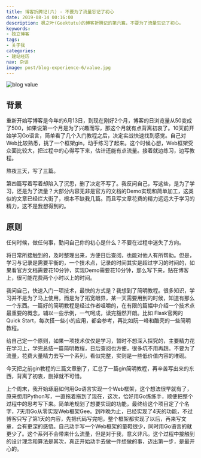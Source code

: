 ```yaml
---
title: 博客折腾记(六) - 不要为了流量忘记了初心
date: 2019-08-14 00:16:00
description: 枫之叶(Geektutu)的博客折腾记的第六篇，不要为了流量忘记了初心。
keywords:
- 独立博客
tags:
- 关于我
categories: 
- 建站经历
nav: 杂谈
image: post/blog-experience-6/value.jpg
---
```


![blog value](blog-experience-6/value_pencil.jpg)

## 背景

重新开始写博客是今年的6月13日，到现在刚好2个月，博客的日浏览量从50变成了500，如果说第一个月是为了兴趣而写，那这个月就有点背离初衷了。10天前开始学习Go语言，简单看了几个入门教程之后，决定实战快速找到感觉。自己对Web比较熟悉，挑了一个框架gin，动手练习了起来。这个时候心想，Web框架受众面比较大，把过程中的心得写下来，估计还能有点流量。接着就边练习，边写教程。

熬夜三天，写了三篇。

第四篇写着写着却陷入了沉思，删了决定不写了。我反问自己，写这些，是为了学习，还是为了流量？大部分内容无非是官方的文档的Demo实现和简单加工，这类似的文章已经烂大街了，根本不缺我几篇。而且写文章花费的精力远远大于学习的精力，这不是我想得到的。

## 原则

任何时候，做任何事，勤问自己你的初心是什么？不要在过程中迷失了方向。

将日常所接触到的，及时整理出来，方便日后查阅，也能对他人有所帮助。但是，学习与记录是需要平衡的，一个技术点，记录的时间其实是超过学习的时间的，如果看官方文档需要花10分钟，实现Demo需要花10分钟，那么写下来，贴在博客上，很可能花费两个小时以上的时间。

我问自己，快速入门一项技术，最快的方式是？我想到了简明教程。很多知识，学习并不是为了马上使用，而是为了拓宽眼界，某一天需要用到的时候，知道有那么一个东西。一篇好的简明教程是经过作者咀嚼的，在有限的篇幅中介绍一个技术点最重要的概念，辅以一些示例，一气呵成，读完豁然开朗。比如 Flask官网的 Quick Start，每次搭一些小的应用，都会参考，再比如阮一峰和酷壳的一些简明教程。

给自己定一个原则，如果一项技术仅仅是学习，暂时不想深入探究的，主要精力花在学习上，学完总结一篇简明教程，日后查阅也方便，很多坑不用再趟。不要为了流量，花费大量精力去写一个系列，看似完整，实则是一些低价值内容的堆砌。

今天把之前gin教程的三篇文章删了，汇总了一篇gin简明教程，再辛苦写出来的东西，背离了初衷，删掉就不可惜。

上个周末，我开始琢磨如何用Go语言实现一个Web框架，这个想法很早就有了，原来想用Python写，一直拖着拖到了现在，这次，恰好用Go练练手，顺便把整个过程中的思考写下来。简单地规划了想要实现的功能，最终给这个项目定了个名字，7天用Go从零实现Web框架Gee。到昨晚为止，已经实现了4天的功能，不过博客只写了第1天的内容，先把代码写完吧，整个框架都实现了以后，再来写文章，会有更深的感悟。自己动手写一个Web框架的童鞋很少，同时用Go语言的就更少了。这个系列不会带来什么流量，但是对于我，意义非凡。这个过程中接触到的设计理念和算法是其次，真正开始动手去做一件想做的事，迈出第一步，是最开心的。

